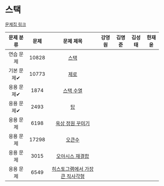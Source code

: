# 스택

[문제집 링크](https://www.acmicpc.net/workbook/view/7309)

| 문제 분류 | 문제 | 문제 제목 | 강영원 | 김명준 | 김성태 | 한재윤 |
| :-: | :-: | :-: | :-: | --- | --- | --- |
| 연습 문제 | 10828 | [스택](https://www.acmicpc.net/problem/10828) |   |   |   |   |
| 기본 문제✔ | 10773 | [제로](https://www.acmicpc.net/problem/10773) |   |   |   |   |
| 응용 문제✔ | 1874 | [스택 수열](https://www.acmicpc.net/problem/1874) |   |   |   |   |
| 응용 문제✔ | 2493 | [탑](https://www.acmicpc.net/problem/2493) |   |   |   |   |
| 응용 문제 | 6198 | [옥상 정원 꾸미기](https://www.acmicpc.net/problem/6198) |   |   |   |   |
| 응용 문제 | 17298 | [오큰수](https://www.acmicpc.net/problem/17298) |   |   |   |   |
| 응용 문제 | 3015 | [오아시스 재결합](https://www.acmicpc.net/problem/3015) |   |   |   |   |
| 응용 문제 | 6549 | [히스토그램에서 가장 큰 직사각형](https://www.acmicpc.net/problem/6549) |   |   |   |   |
